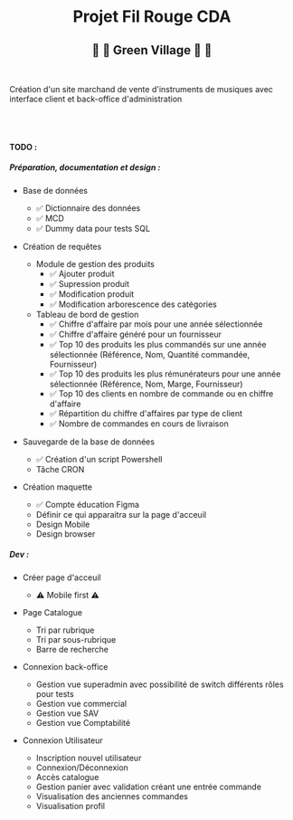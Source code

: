 <h1 align="center">Projet Fil Rouge CDA</h1>
<h2 align="center">🎷 🎸 Green Village 🎸 🎷</h2>
<br>
<p>Création d'un site marchand de vente d'instruments de musiques avec interface client et back-office d'administration</p>
<br><br>
<h4>TODO :</h4>


<h5>Préparation, documentation et design :</h5>

- Base de données
    - ✅ Dictionnaire des données
    - ✅ MCD
    - ✅ Dummy data pour tests SQL

- Création de requêtes
    - Module de gestion des produits
        - ✅ Ajouter produit
        - ✅ Supression produit
        - ✅ Modification produit
        - ✅ Modification arborescence des catégories
    - Tableau de bord de gestion
        - ✅ Chiffre d'affaire par mois pour une année sélectionnée
        - ✅ Chiffre d'affaire généré pour un fournisseur
        - ✅ Top 10 des produits les plus commandés sur une année sélectionnée (Référence, Nom, Quantité commandée, Fournisseur)
        - ✅ Top 10 des produits les plus rémunérateurs pour une année sélectionnée (Référence, Nom, Marge, Fournisseur)
        - ✅ Top 10 des clients en nombre de commande ou en chiffre d'affaire
        - ✅ Répartition du chiffre d'affaires par type de client
        - ✅ Nombre de commandes en cours de livraison

- Sauvegarde de la base de données
    - ✅ Création d'un script Powershell
    - Tâche CRON

- Création maquette
    - ✅ Compte éducation Figma
    - Définir ce qui apparaitra sur la page d'acceuil
    - Design Mobile
    - Design browser



<h5>Dev :</h5>

- Créer page d'acceuil
    - ⚠️ Mobile first ⚠️

- Page Catalogue
    - Tri par rubrique
    - Tri par sous-rubrique
    - Barre de recherche
    
- Connexion back-office
    - Gestion vue superadmin avec possibilité de switch différents rôles pour tests
    - Gestion vue commercial
    - Gestion vue SAV
    - Gestion vue Comptabilité

- Connexion Utilisateur
    - Inscription nouvel utilisateur
    - Connexion/Déconnexion
    - Accès catalogue
    - Gestion panier avec validation créant une entrée commande
    - Visualisation des anciennes commandes
    - Visualisation profil